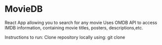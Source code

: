 # MovieDB
React App allowing you to search for any movie
Uses OMDB API to access IMDB information, containing movie titles, posters, descriptions,etc.

Instructions to run: 
Clone repository locally using: git clone 
